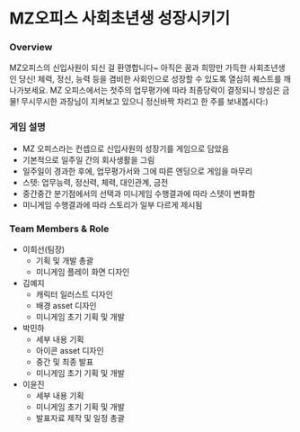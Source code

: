 # MZ오피스 사회초년생 성장시키기

### Overview
MZ오피스의 신입사원이 되신 걸 환영합니다~ 아직은 꿈과 희망만 가득한 사회초년생인 당신! 체력, 정신, 능력 등을 겸비한 사회인으로 성장할 수 있도록 열심히 퀘스트를 깨나가보세요. MZ 오피스에서는 첫주의 업무평가에 따라 최종당락이 결정되니 방심은 금물! 무시무시한 과장님이 지켜보고 있으니 정신바짝 차리고 한 주를 보내봅시다:)


### 게임 설명
- MZ 오피스라는 컨셉으로 신입사원의 성장기를 게임으로 담았음
- 기본적으로 일주일 간의 회사생활을 그림
- 일주일이 경과한 후에, 업무평가서와 그에 따른 엔딩으로 게임을 마무리
- 스텟: 업무능력, 정신력, 체력, 대인관계, 금전
- 중간중간 분기점에서의 선택과 미니게임 수행결과에 따라 스텟이 변화함
- 미니게임 수행결과에 따라 스토리가 일부 다르게 제시됨


### Team Members & Role
- 이희선(팀장)
  - 기획 및 개발 총괄
  - 미니게임 플레이 화면 디자인
- 김예지
  - 캐릭터 일러스트 디자인
  - 배경 asset 디자인
  - 미니게임 초기 기획 및 개발
- 박민하
  - 세부 내용 기획
  - 아이콘 asset 디자인
  - 중간 및 최종 발표
  - 미니게임 초기 기획 및 개발
- 이윤진
  - 세부 내용 기획
  - 미니게임 초기 기획 및 개발
  - 발표자료 제작 및 일정 총괄
